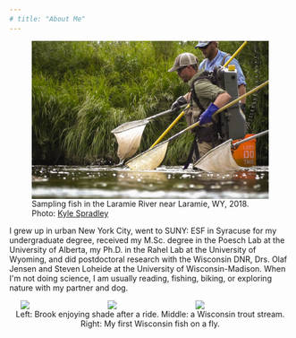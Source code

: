 ```yaml
---
# title: "About Me"
---
```


<figure>
  <img src="bmm_efishing.jpeg" 
       alt="bmm-efishing" 
       width="800"
       style="vertical-align: middle; padding: 0px 20px 0px 0px"/>
  <figcaption>
  Sampling fish in the Laramie River near Laramie, WY, 2018. Photo: <a href="https://www.kspradleyphoto.com/">Kyle Spradley</a>
  </figcaption>
</figure>

I grew up in urban New York City, went to SUNY: ESF in Syracuse for my undergraduate degree, received my M.Sc. degree in the Poesch Lab at the University of Alberta, my Ph.D. in the Rahel Lab at the University of Wyoming, and did postdoctoral research with the Wisconsin DNR, Drs. Olaf Jensen and Steven Loheide at the University of Wisconsin-Madison. When I'm not doing science, I am usually reading, fishing, biking, or exploring nature with my partner and dog.

<img src="https://live.staticflickr.com/65535/52132847594_e3fcf4f2a7_h.jpg"
    style="float: left; width: 30%; margin-left: 4%; margin-right: 1%; margin-bottom: 0em;"> <img src="https://live.staticflickr.com/65535/52132627573_050062b10e_b.jpg"
    style="float: left; width: 30%; margin-right: 1%; margin-bottom: 0em;"> <img src="https://live.staticflickr.com/65535/52132847194_b842023fc4_b.jpg"
    style="float: left; width: 30%; margin-right: 1%; margin-bottom: 0em;"> <p style="clear: both;"> <p style="text-align: center">Left: Brook enjoying shade after a ride. Middle: a Wisconsin trout stream. Right: My first Wisconsin fish on a fly.</p>

<br>

